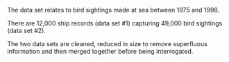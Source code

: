 The data set relates to bird sightings made at sea between 1975 and 1998. 

There are 12,000 ship records (data set #1) capturing 49,000 bird sightings (data set #2).

The two data sets are cleaned, reduced in size to remove superfluous information and then merged together before being interrogated. 

